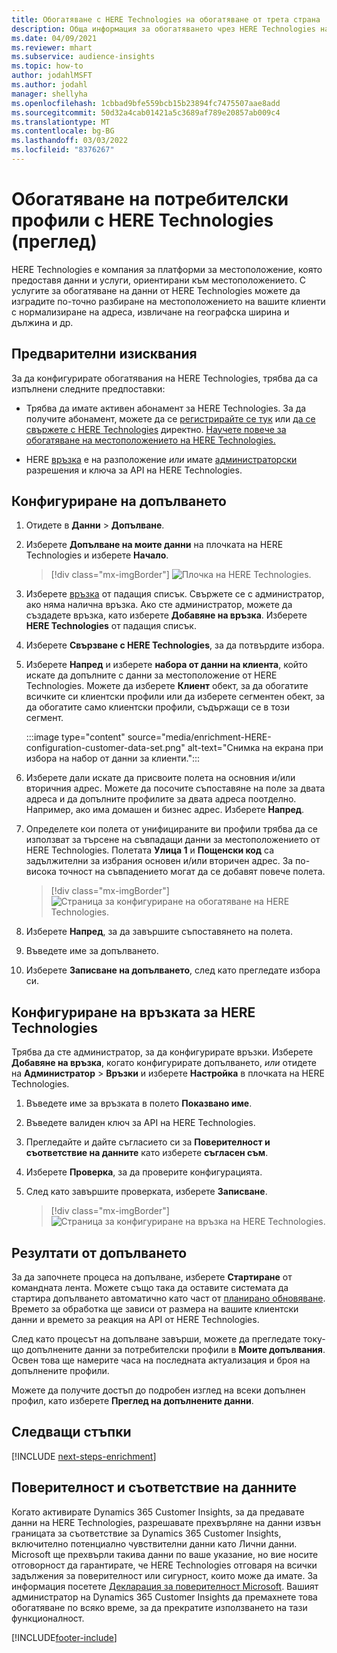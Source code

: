 ```yaml
---
title: Обогатяване с HERE Technologies на обогатяване от трета страна
description: Обща информация за обогатяването чрез HERE Technologies на трети страни.
ms.date: 04/09/2021
ms.reviewer: mhart
ms.subservice: audience-insights
ms.topic: how-to
author: jodahlMSFT
ms.author: jodahl
manager: shellyha
ms.openlocfilehash: 1cbbad9bfe559bcb15b23894fc7475507aae8add
ms.sourcegitcommit: 50d32a4cab01421a5c3689af789e20857ab009c4
ms.translationtype: MT
ms.contentlocale: bg-BG
ms.lasthandoff: 03/03/2022
ms.locfileid: "8376267"
---
```

# <a name="enrichment-of-customer-profiles-with-here-technologies-preview"></a>Обогатяване на потребителски профили с HERE Technologies (преглед)

HERE Technologies е компания за платформи за местоположение, която предоставя данни и услуги, ориентирани към местоположението. С услугите за обогатяване на данни от HERE Technologies можете да изградите по-точно разбиране на местоположението на вашите клиенти с нормализиране на адреса, извличане на географска ширина и дължина и др.

## <a name="prerequisites"></a>Предварителни изисквания

За да конфигурирате обогатявания на HERE Technologies, трябва да са изпълнени следните предпоставки:

- Трябва да имате активен абонамент за HERE Technologies. За да получите абонамент, можете да се [регистрирайте се тук](https://developer.here.com/sign-up?utm_medium=referral&utm_source=Microsoft-Dynamics-CI&create=Freemium-Basic) или [да се свържете с HERE Technologies](https://developer.here.com/help?utm_medium=referral&utm_source=Microsoft-Dynamics-CI#how-can-we-help-you) директно. [Научете повече за обогатяване на местоположението на HERE Technologies.](https://developer.here.com/location-enrichment?cid=Dev-MicrosoftDynamics-DB-0-Dev-&utm_source=MicrosoftDynamics&utm_medium=referral&utm_campaign=Online_Dev_ReferralMicrosoft)

- HERE [връзка](connections.md) е на разположение *или* имате [администраторски](permissions.md#admin) разрешения и ключа за API на HERE Technologies.

## <a name="configure-the-enrichment"></a>Конфигуриране на допълването

1. Отидете в **Данни** > **Допълване**. 

1. Изберете **Допълване на моите данни** на плочката на HERE Technologies и изберете **Начало**.

   > [!div class="mx-imgBorder"]
   > ![Плочка на HERE Technologies.](media/HERE-tile.png "Плочка на HERE Technologies")

1. Изберете [връзка](connections.md) от падащия списък. Свържете се с администратор, ако няма налична връзка. Ако сте администратор, можете да създадете връзка, като изберете **Добавяне на връзка**. Изберете **HERE Technologies** от падащия списък. 

1. Изберете **Свързване с HERE Technologies**, за да потвърдите избора.

1.  Изберете **Напред** и изберете **набора от данни на клиента**, който искате да допълните с данни за местоположение от HERE Technologies. Можете да изберете **Клиент** обект, за да обогатите всичките си клиентски профили или да изберете сегментен обект, за да обогатите само клиентски профили, съдържащи се в този сегмент.

    :::image type="content" source="media/enrichment-HERE-configuration-customer-data-set.png" alt-text="Снимка на екрана при избора на набор от данни за клиенти.":::

1. Изберете дали искате да присвоите полета на основния и/или вторичния адрес. Можете да посочите съпоставяне на поле за двата адреса и да допълните профилите за двата адреса поотделно. Например, ако има домашен и бизнес адрес. Изберете **Напред**.

1. Определете кои полета от унифицираните ви профили трябва да се използват за търсене на съвпадащи данни за местоположението от HERE Technologies. Полетата **Улица 1** и **Пощенски код** са задължителни за избрания основен и/или вторичен адрес. За по-висока точност на съвпадението могат да се добавят повече полета.

   > [!div class="mx-imgBorder"]
   > ![Страница за конфигуриране на обогатяване на HERE Technologies.](media/enrichment-HERE-configuration.png "Страница за конфигуриране на обогатяване на HERE Technologies")

1. Изберете **Напред**, за да завършите съпоставянето на полета.

1. Въведете име за допълването. 

1. Изберете **Записване на допълването**, след като прегледате избора си.

## <a name="configure-the-connection-for-here-technologies"></a>Конфигуриране на връзката за HERE Technologies 

Трябва да сте администратор, за да конфигурирате връзки. Изберете **Добавяне на връзка**, когато конфигурирате допълването, *или* отидете на **Администратор** > **Връзки** и изберете **Настройка** в плочката на HERE Technologies.

1. Въведете име за връзката в полето **Показвано име**.

1. Въведете валиден ключ за API на HERE Technologies.

1. Прегледайте и дайте съгласието си за **Поверителност и съответствие на данните** като изберете **съгласен съм**.

1. Изберете **Проверка**, за да проверите конфигурацията.

1. След като завършите проверката, изберете **Записване**.

   > [!div class="mx-imgBorder"]
   > ![Страница за конфигуриране на връзка на HERE Technologies.](media/enrichment-HERE-connection.png "Страница за конфигуриране на връзка на HERE Technologies")

## <a name="enrichment-results"></a>Резултати от допълването

За да започнете процеса на допълване, изберете **Стартиране** от командната лента. Можете също така да оставите системата да стартира допълването автоматично като част от [планирано обновяване](system.md#schedule-tab). Времето за обработка ще зависи от размера на вашите клиентски данни и времето за реакция на API от HERE Technologies.

След като процесът на допълване завърши, можете да прегледате току-що допълнените данни за потребителски профили в **Моите допълвания**. Освен това ще намерите часа на последната актуализация и броя на допълнените профили.

Можете да получите достъп до подробен изглед на всеки допълнен профил, като изберете **Преглед на допълнените данни**.

## <a name="next-steps"></a>Следващи стъпки

[!INCLUDE [next-steps-enrichment](../includes/next-steps-enrichment.md)]

## <a name="data-privacy-and-compliance"></a>Поверителност и съответствие на данните

Когато активирате Dynamics 365 Customer Insights, за да предавате данни на HERE Technologies, разрешавате прехвърляне на данни извън границата за съответствие за Dynamics 365 Customer Insights, включително потенциално чувствителни данни като Лични данни. Microsoft ще прехвърли такива данни по ваше указание, но вие носите отговорност да гарантирате, че HERE Technologies отговаря на всички задължения за поверителност или сигурност, които може да имате. За информация посетете [Декларация за поверителност Microsoft](https://go.microsoft.com/fwlink/?linkid=396732).
Вашият администратор на Dynamics 365 Customer Insights да премахнете това обогатяване по всяко време, за да прекратите използването на тази функционалност.


[!INCLUDE[footer-include](../includes/footer-banner.md)]
